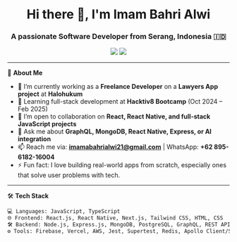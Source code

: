 <h1 align="center">Hi there 👋, I'm Imam Bahri Alwi</h1>
<h3 align="center">A passionate Software Developer from Serang, Indonesia 🇮🇩</h3>

<p align="center">
  <a href="mailto:imamabahrialwi21@gmail.com"><img src="https://img.shields.io/badge/Email-D14836?style=for-the-badge&logo=gmail&logoColor=white"/></a>
  <a href="https://github.com/imamabahrialwi"><img src="https://img.shields.io/github/followers/imamabahrialwi?label=Follow&style=for-the-badge"/></a>
  <!-- Tambahkan LinkedIn jika ada -->
</p>

---

🌱 **About Me**

- 🔭 I’m currently working as a **Freelance Developer** on a **Lawyers App project** at **Halohukum**
- 🌱 Learning full-stack development at **Hacktiv8 Bootcamp** (Oct 2024 – Feb 2025)
- 👯 I’m open to collaboration on **React, React Native, and full-stack JavaScript projects**
- 💬 Ask me about **GraphQL, MongoDB, React Native, Express, or AI integration**
- 📫 Reach me via: **imamabahrialwi21@gmail.com** | WhatsApp: **+62 895-6182-16004**
- ⚡ Fun fact: I love building real-world apps from scratch, especially ones that solve user problems with tech.

---

🛠 **Tech Stack**

```bash
💻 Languages: JavaScript, TypeScript  
🌐 Frontend: React.js, React Native, Next.js, Tailwind CSS, HTML, CSS  
🛠 Backend: Node.js, Express.js, MongoDB, PostgreSQL, GraphQL, REST API, JWT  
⚙️ Tools: Firebase, Vercel, AWS, Jest, Supertest, Redis, Apollo Client/Server, Ngrok, Zod, Socket.IO, Postman
